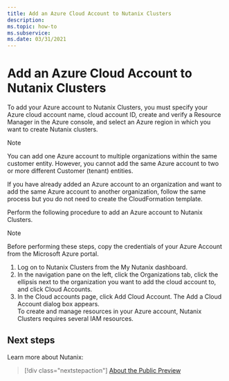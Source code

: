 ```yaml
---
title: Add an Azure Cloud Account to Nutanix Clusters
description: 
ms.topic: how-to
ms.subservice: 
ms.date: 03/31/2021
---
```


# Add an Azure Cloud Account to Nutanix Clusters

To add your Azure account to Nutanix Clusters, you must specify your Azure cloud account name, cloud account ID, create and verify a Resource Manager in the Azure console, and select an Azure region in which you want to create Nutanix clusters. 

> [!NOTE]
> You can add one Azure account to multiple organizations within the same customer entity. However, you cannot add the same Azure account to two or more different Customer (tenant) entities.  

If you have already added an Azure account to an organization and want to add the same Azure account to another organization, follow the same process but you do not need to create the CloudFormation template. 

 
Perform the following procedure to add an Azure account to Nutanix Clusters. 

> [!NOTE]
> Before performing these steps, copy the credentials of your Azure Account from the Microsoft Azure portal. 

1. Log on to Nutanix Clusters from the My Nutanix dashboard.
2. In the navigation pane on the left, click the Organizations tab, click the ellipsis next to the organization you want to add the cloud account to, and click Cloud Accounts. 
1. In the Cloud accounts page, click Add Cloud Account. The Add a Cloud Account dialog box appears.  
To create and manage resources in your Azure account, Nutanix Clusters requires 
several IAM resources.

## Next steps

Learn more about Nutanix:

> [!div class="nextstepaction"]
> [About the Public Preview](about-the-public-preview.md)
